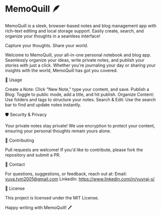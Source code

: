# MemoQuill 🪶
MemoQuill is a sleek, browser-based notes and blog management app with rich-text editing and local storage support. Easily create, search, and organize your thoughts in a seamless interface!

Capture your thoughts. Share your world.

Welcome to MemoQuill, your all-in-one personal notebook and blog app. Seamlessly organize your ideas, write private notes, and publish your stories with just a click. Whether you're journaling your day or sharing your insights with the world, MemoQuill has got you covered.

🎯 Usage

Create a Note: Click "New Note," type your content, and save.
Publish a Blog: Toggle to public mode, add a title, and hit publish.
Organize Content: Use folders and tags to structure your notes.
Search & Edit: Use the search bar to find and update notes instantly.

🛡️ Security & Privacy

Your private notes stay private! We use encryption to protect your content, ensuring your personal thoughts remain yours alone.

👥 Contributing

Pull requests are welcome! If you'd like to contribute, please fork the repository and submit a PR.

📩 Contact

For questions, suggestions, or feedback, reach out at:
Email: yuva.tvm2001@gmail.com
LinkedIn: https://www.linkedin.com/in/yuvraj-s/

📜 License

This project is licensed under the MIT License.

Happy writing with MemoQuill! 🖊️
